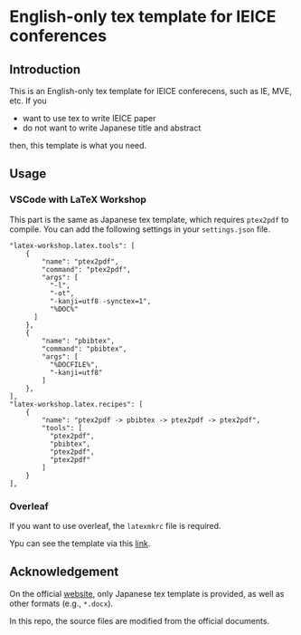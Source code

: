 # English-only tex template for IEICE conferences

## Introduction
This is an English-only tex template for IEICE conferecens, such as IE, MVE, etc.
If you
- want to use tex to write IEICE paper
- do not want to write Japanese title and abstract

then, this template is what you need.

## Usage
### VSCode with LaTeX Workshop
This part is the same as Japanese tex template, which requires `ptex2pdf` to compile. You can add the following settings in your `settings.json` file.
```
"latex-workshop.latex.tools": [
    {
        "name": "ptex2pdf",
        "command": "ptex2pdf",
        "args": [
          "-l",
          "-ot",
          "-kanji=utf8 -synctex=1",
          "%DOC%"
      ]
    },
    {
        "name": "pbibtex",
        "command": "pbibtex",
        "args": [
          "%DOCFILE%",
          "-kanji=utf8"
        ]
    },
],
"latex-workshop.latex.recipes": [
    {
        "name": "ptex2pdf -> pbibtex -> ptex2pdf -> ptex2pdf",
        "tools": [
          "ptex2pdf",
          "pbibtex",
          "ptex2pdf",
          "ptex2pdf"
        ]
    }
],
```

### Overleaf
If you want to use overleaf, the `latexmkrc` file is required. 

Ypu can see the template via this [link](https://www.overleaf.com/read/rsqzmxqkcwjg).

## Acknowledgement
On the official [website](https://www.ieice.org/jpn/kenkyuukai/shorui.html), only Japanese tex template is provided, as well as other formats (e.g., `*.docx`). 

In this repo, the source files are modified from the official documents.